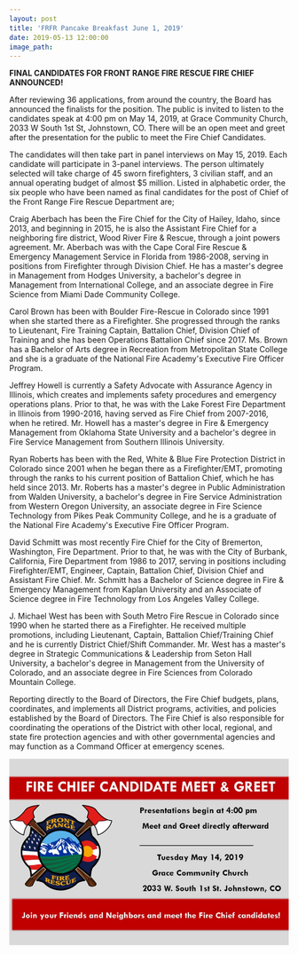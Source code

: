 ```yaml
---
layout: post
title: 'FRFR Pancake Breakfast June 1, 2019'
date: 2019-05-13 12:00:00
image_path:
---
```


**FINAL CANDIDATES FOR FRONT RANGE FIRE RESCUE FIRE CHIEF ANNOUNCED\!**

After reviewing 36 applications, from around the country, the Board has announced the finalists for the position. The public is invited to listen to the candidates speak at 4:00 pm on May 14, 2019, at Grace Community Church, 2033 W South 1st St, Johnstown, CO. There will be an open meet and greet after the presentation for the public to meet the Fire Chief Candidates.

The candidates will then take part in panel interviews on May 15, 2019. Each candidate will participate in 3-panel interviews. The person ultimately selected will take charge of 45 sworn firefighters, 3 civilian staff, and an annual operating budget of almost $5 million. Listed in alphabetic order, the six people who have been named as final candidates for the post of Chief of the Front Range Fire Rescue Department are;

Craig Aberbach has been the Fire Chief for the City of Hailey, Idaho, since 2013, and beginning in 2015, he is also the Assistant Fire Chief for a neighboring fire district, Wood River Fire & Rescue, through a joint powers agreement. Mr. Aberbach was with the Cape Coral Fire Rescue & Emergency Management Service in Florida from 1986-2008, serving in positions from Firefighter through Division Chief. He has a master's degree in Management from Hodges University, a bachelor's degree in Management from International College, and an associate degree in Fire Science from Miami Dade Community College.

Carol Brown has been with Boulder Fire-Rescue in Colorado since 1991 when she started there as a Firefighter. She progressed through the ranks to Lieutenant, Fire Training Captain, Battalion Chief, Division Chief of Training and she has been Operations Battalion Chief since 2017. Ms. Brown has a Bachelor of Arts degree in Recreation from Metropolitan State College and she is a graduate of the National Fire Academy's Executive Fire Officer Program.

Jeffrey Howell is currently a Safety Advocate with Assurance Agency in Illinois, which creates and implements safety procedures and emergency operations plans. Prior to that, he was with the Lake Forest Fire Department in Illinois from 1990-2016, having served as Fire Chief from 2007-2016, when he retired. Mr. Howell has a master's degree in Fire & Emergency Management from Oklahoma State University and a bachelor's degree in Fire Service Management from Southern Illinois University.

Ryan Roberts has been with the Red, White & Blue Fire Protection District in Colorado since 2001 when he began there as a Firefighter/EMT, promoting through the ranks to his current position of Battalion Chief, which he has held since 2013. Mr. Roberts has a master's degree in Public Administration from Walden University, a bachelor's degree in Fire Service Administration from Western Oregon University, an associate degree in Fire Science Technology from Pikes Peak Community College, and he is a graduate of the National Fire Academy's Executive Fire Officer Program.

David Schmitt was most recently Fire Chief for the City of Bremerton, Washington, Fire Department. Prior to that, he was with the City of Burbank, California, Fire Department from 1986 to 2017, serving in positions including Firefighter/EMT, Engineer, Captain, Battalion Chief, Division Chief and Assistant Fire Chief. Mr. Schmitt has a Bachelor of Science degree in Fire & Emergency Management from Kaplan University and an Associate of Science degree in Fire Technology from Los Angeles Valley College.

J. Michael West has been with South Metro Fire Rescue in Colorado since 1990 when he started there as a Firefighter. He received multiple promotions, including Lieutenant, Captain, Battalion Chief/Training Chief and he is currently District Chief/Shift Commander. Mr. West has a master's degree in Strategic Communications & Leadership from Seton Hall University, a bachelor's degree in Management from the University of Colorado, and an associate degree in Fire Sciences from Colorado Mountain College.

Reporting directly to the Board of Directors, the Fire Chief budgets, plans, coordinates, and implements all District programs, activities, and policies established by the Board of Directors. The Fire Chief is also responsible for coordinating the operations of the District with other local, regional, and state fire protection agencies and with other governmental agencies and may function as a Command Officer at emergency scenes.

![](/uploads/asnn-1.jpg)